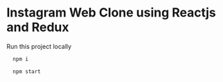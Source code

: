 # Instagram Web Clone using Reactjs and Redux

Run this project locally 

```bash
  npm i
```
```bash
  npm start
```
